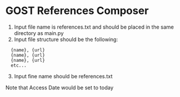 # GOST References Composer

1. Input file name is references.txt and should be placed in the same directory as main.py
2. Input file structure should be the following:
```
  {name}, {url}
  {name}, {url}
  {name}, {url}
  etc...
```
3. Input fine name should be references.txt

Note that Access Date would be set to today
